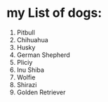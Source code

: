 # my List of dogs:
1. Pitbull
2. Chihuahua
3. Husky
4. German Shepherd
5. Pliciy
6. Inu Shiba
7. Wolfie
8. Shirazi
9. Golden Retriever